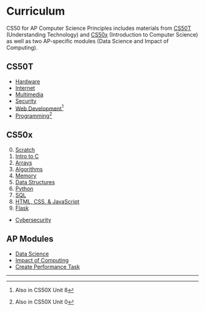 # Curriculum

CS50 for AP Computer Science Principles includes materials from [CS50T](https://cs50.harvard.edu/ap/2023/curriculum/#cs50t) (Understanding Technology) and [CS50x](https://cs50.harvard.edu/ap/2023/curriculum/#cs50x) (Introduction to Computer Science) as well as two AP-specific modules (Data Science and Impact of Computing).

## CS50T

* [Hardware](hardware)
* [Internet](internet)
* [Multimedia](multimedia)
* [Security](security)
* [Web Development](web_development)[^1]
* [Programming](programming)[^2]

[^1]: Also in CS50X Unit 8  
[^2]: Also in CS50X Unit 0

## CS50x
<ol start="0">
    <li><a href="https://mr-poston.github.io/apcsp/curriculum/0/">Scratch</a></li>
    <li><a href="https://mr-poston.github.io/apcsp/curriculum/1/">Intro to C</a></li>
    <li><a href="https://mr-poston.github.io/apcsp/curriculum/2/">Arrays</a></li>
    <li><a href="https://mr-poston.github.io/apcsp/curriculum/3/">Algorithms</a></li>
    <li><a href="https://mr-poston.github.io/apcsp/curriculum/4/">Memory</a></li>
    <li><a href="https://mr-poston.github.io/apcsp/curriculum/5/">Data Structures</a></li>
    <li><a href="https://mr-poston.github.io/apcsp/curriculum/6/">Python</a></li>
    <li><a href="https://mr-poston.github.io/apcsp/curriculum/7/">SQL</a></li>
    <li><a href="https://mr-poston.github.io/apcsp/curriculum/8/">HTML, CSS, & JavaScript</a></li>
    <li><a href="https://mr-poston.github.io/apcsp/curriculum/9/">Flask</a></li>
</ol>

* [Cybersecurity](cybersecurity/)

## AP Modules

* [Data Science](data_science)
* [Impact of Computing](impact_of_computing)
* [Create Performance Task](cpt)

***
